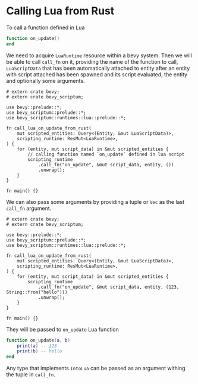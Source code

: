 # Calling Lua from Rust

To call a function defined in Lua

```lua
function on_update()
end
```

We need to acquire `LuaRuntime` resource within a bevy system.
Then we will be able to call `call_fn` on it, providing the name
of the function to call, `LuaScriptData` that has been automatically
attached to entity after an entity with script attached has been spawned
and its script evaluated, the entity and optionally some arguments.

```rust,no_run
# extern crate bevy;
# extern crate bevy_scriptum;

use bevy::prelude::*;
use bevy_scriptum::prelude::*;
use bevy_scriptum::runtimes::lua::prelude::*;

fn call_lua_on_update_from_rust(
    mut scripted_entities: Query<(Entity, &mut LuaScriptData)>,
    scripting_runtime: ResMut<LuaRuntime>,
) {
    for (entity, mut script_data) in &mut scripted_entities {
        // calling function named `on_update` defined in lua script
        scripting_runtime
            .call_fn("on_update", &mut script_data, entity, ())
            .unwrap();
    }
}

fn main() {}
```

We can also pass some arguments by providing a tuple or `Vec` as the last
`call_fn` argument.

```rust,no_run
# extern crate bevy;
# extern crate bevy_scriptum;

use bevy::prelude::*;
use bevy_scriptum::prelude::*;
use bevy_scriptum::runtimes::lua::prelude::*;

fn call_lua_on_update_from_rust(
    mut scripted_entities: Query<(Entity, &mut LuaScriptData)>,
    scripting_runtime: ResMut<LuaRuntime>,
) {
    for (entity, mut script_data) in &mut scripted_entities {
        scripting_runtime
            .call_fn("on_update", &mut script_data, entity, (123, String::from("hello")))
            .unwrap();
    }
}

fn main() {}
```

They will be passed to `on_update` Lua function
```lua
function on_update(a, b)
    print(a) -- 123
    print(b) -- hello
end
```

Any type that implements `IntoLua` can be passed as an argument withing the
tuple in `call_fn`.
